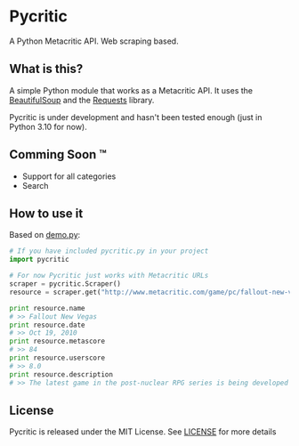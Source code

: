 Pycritic
=========
A Python Metacritic API. Web scraping based.

What is this?
-------------
A simple Python module that works as a Metacritic API. It uses the [BeautifulSoup][bs] and the [Requests][requests] library.

Pycritic is under development and hasn't been tested enough (just in Python 3.10 for now).

Comming Soon &trade;
--------------------
* Support for all categories
* Search

How to use it
-------------
Based on [demo.py][demo.py]:

```python
# If you have included pycritic.py in your project
import pycritic

# For now Pycritic just works with Metacritic URLs
scraper = pycritic.Scraper()
resource = scraper.get("http://www.metacritic.com/game/pc/fallout-new-vegas")

print resource.name
# >> Fallout New Vegas
print resource.date
# >> Oct 19, 2010
print resource.metascore
# >> 84
print resource.userscore
# >> 8.0
print resource.description
# >> The latest game in the post-nuclear RPG series is being developed by many members of the Fallout 1 and 2  team at Obsidian Entertainment using the Fallout 3 engine.
```

License
-------
Pycritic is released under the MIT License. See [LICENSE][license] for more details

[requests]: http://docs.python-requests.org/en/latest/index.html
[bs]: http://www.crummy.com/software/BeautifulSoup/
[demo.py]: https://github.com/ignaciocontreras/pycritic/blob/master/demo.py
[license]: https://github.com/ignaciocontreras/pycritic/blob/master/LICENSE
